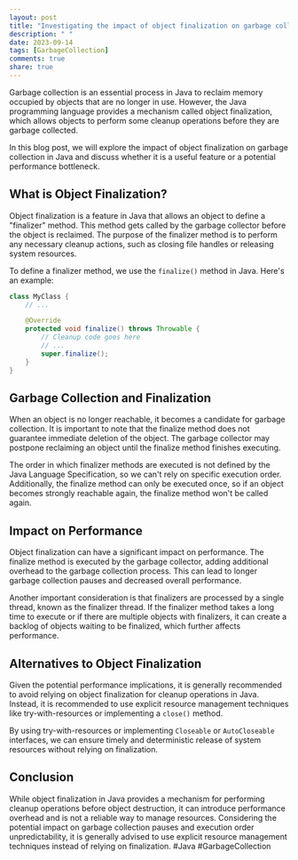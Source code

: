 ```yaml
---
layout: post
title: "Investigating the impact of object finalization on garbage collection in Java"
description: " "
date: 2023-09-14
tags: [GarbageCollection]
comments: true
share: true
---
```


Garbage collection is an essential process in Java to reclaim memory occupied by objects that are no longer in use. However, the Java programming language provides a mechanism called object finalization, which allows objects to perform some cleanup operations before they are garbage collected.

In this blog post, we will explore the impact of object finalization on garbage collection in Java and discuss whether it is a useful feature or a potential performance bottleneck.

## What is Object Finalization?

Object finalization is a feature in Java that allows an object to define a "finalizer" method. This method gets called by the garbage collector before the object is reclaimed. The purpose of the finalizer method is to perform any necessary cleanup actions, such as closing file handles or releasing system resources.

To define a finalizer method, we use the `finalize()` method in Java. Here's an example:

```java
class MyClass {
    // ...

    @Override
    protected void finalize() throws Throwable {
        // Cleanup code goes here
        // ...
        super.finalize();
    }
}
```

## Garbage Collection and Finalization

When an object is no longer reachable, it becomes a candidate for garbage collection. It is important to note that the finalize method does not guarantee immediate deletion of the object. The garbage collector may postpone reclaiming an object until the finalize method finishes executing.

The order in which finalizer methods are executed is not defined by the Java Language Specification, so we can't rely on specific execution order. Additionally, the finalize method can only be executed once, so if an object becomes strongly reachable again, the finalize method won't be called again.

## Impact on Performance

Object finalization can have a significant impact on performance. The finalize method is executed by the garbage collector, adding additional overhead to the garbage collection process. This can lead to longer garbage collection pauses and decreased overall performance.

Another important consideration is that finalizers are processed by a single thread, known as the finalizer thread. If the finalizer method takes a long time to execute or if there are multiple objects with finalizers, it can create a backlog of objects waiting to be finalized, which further affects performance.

## Alternatives to Object Finalization

Given the potential performance implications, it is generally recommended to avoid relying on object finalization for cleanup operations in Java. Instead, it is recommended to use explicit resource management techniques like try-with-resources or implementing a `close()` method.

By using try-with-resources or implementing `Closeable` or `AutoCloseable` interfaces, we can ensure timely and deterministic release of system resources without relying on finalization.

## Conclusion

While object finalization in Java provides a mechanism for performing cleanup operations before object destruction, it can introduce performance overhead and is not a reliable way to manage resources. Considering the potential impact on garbage collection pauses and execution order unpredictability, it is generally advised to use explicit resource management techniques instead of relying on finalization. #Java #GarbageCollection